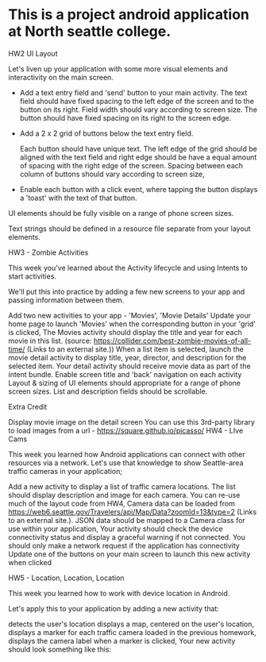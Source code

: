 # This is a project android application  at North seattle college.

HW2 UI Layout

 Let's liven up your application with some more visual elements and interactivity on the main screen.

-    Add a text entry field and 'send' button to your main activity.
      The text field should have fixed spacing to the left edge of the screen and to the button on its         right. Field width should vary according to screen size. The button should have fixed spacing on        its right to the screen edge.
-   Add a 2 x 2 grid of buttons below the text entry field.

    Each button should have unique text. The left edge of the grid should be aligned with the text field     and right edge should be have a equal amount of spacing with the right edge of the screen. Spacing       between each column of buttons should vary according to screen size,

-   Enable each button with a click event, where tapping the button displays a 'toast' with the text of that button. 

UI elements should be fully visible on a range of phone screen sizes.

Text strings should be defined in a resource file separate from your layout elements.


HW3 - Zombie Activities

This week you've learned about the Activity lifecycle and using Intents to start activities.

We'll put this into practice by adding a few new screens to your app and passing information between them.

Add two new activities to your app - 'Movies', 'Movie Details'
Update your home page to launch 'Movies' when the corresponding button in your 'grid' is clicked,
The Movies activity should display the title and year for each movie in this list. (source: https://collider.com/best-zombie-movies-of-all-time/ (Links to an external site.))
When a list item is selected, launch the movie detail activity to display  title, year, director,  and description for the selected item. Your detail activity should receive movie data as part of the intent bundle.
Enable screen title and 'back' navigation on each activity
Layout & sizing of UI elements should appropriate for a range of phone screen sizes. List and description fields should be scrollable.

Extra Credit

Display movie image on the detail screen
You can use this 3rd-party library to load images from a url - https://square.github.io/picasso/
HW4 - LIve Cams

This week you learned how Android applications can connect with other resources via a network. Let's use that knowledge to show Seattle-area traffic cameras in your application;

Add a new activity to display a list of traffic camera locations. The list should display description and image for each camera. You can re-use much of the layout code from HW4,
Camera data can be loaded from https://web6.seattle.gov/Travelers/api/Map/Data?zoomId=13&type=2 (Links to an external site.). 
JSON data should be mapped to a Camera class for use within your application,
Your activity should check the device connectivity status and display a graceful warning if not connected. You should only make a network request if the application has connectivity
Update one of the buttons on your main screen to launch this new activity when clicked
 

HW5 - Location, Location, Location

This week you learned how to work with device location in Android.

Let's apply this to your application by adding a new activity that:

detects the user's location
displays a map, centered on the user's location,
displays a marker for each traffic camera loaded in the previous homework,
displays the camera label when a marker is clicked,
Your new activity should look something like this:
